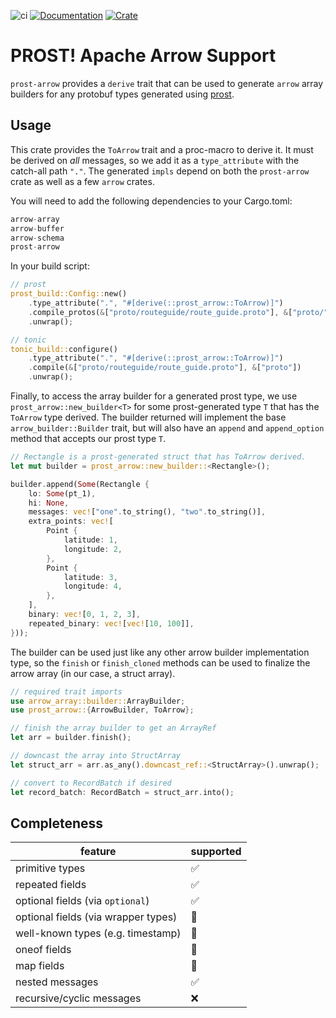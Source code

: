 ![ci](https://github.com/emef/prost-arrow/actions/workflows/ci.yml/badge.svg)
[![Documentation](https://docs.rs/prost-arrow/badge.svg)](https://docs.rs/prost-arrow/)
[![Crate](https://img.shields.io/crates/v/prost-arrow.svg)](https://crates.io/crates/prost-arrow)

# PROST! Apache Arrow Support

`prost-arrow` provides a `derive` trait that can be used to generate `arrow`
array builders for any protobuf types generated using
[prost](https://github.com/tokio-rs/prost/tree/master).

## Usage

This crate provides the `ToArrow` trait and a proc-macro to derive it. It must
be derived on _all_ messages, so we add it as a `type_attribute` with the
catch-all path `"."`. The generated `impls` depend on both the `prost-arrow`
crate as well as a few `arrow` crates.

You will need to add the following dependencies to your Cargo.toml:

```rust
arrow-array
arrow-buffer
arrow-schema
prost-arrow
```

In your build script:

```rust
// prost
prost_build::Config::new()
    .type_attribute(".", "#[derive(::prost_arrow::ToArrow)]")
    .compile_protos(&["proto/routeguide/route_guide.proto"], &["proto/"])
    .unwrap();

// tonic
tonic_build::configure()
    .type_attribute(".", "#[derive(::prost_arrow::ToArrow)]")
    .compile(&["proto/routeguide/route_guide.proto"], &["proto"])
    .unwrap();
```

Finally, to access the array builder for a generated prost type, we use
`prost_arrow::new_builder<T>` for some prost-generated type `T` that has the
`ToArrow` type derived. The builder returned will implement the base
`arrow_builder::Builder` trait, but will also have an `append` and
`append_option` method that accepts our prost type `T`.

```rust
// Rectangle is a prost-generated struct that has ToArrow derived.
let mut builder = prost_arrow::new_builder::<Rectangle>();

builder.append(Some(Rectangle {
    lo: Some(pt_1),
    hi: None,
    messages: vec!["one".to_string(), "two".to_string()],
    extra_points: vec![
        Point {
            latitude: 1,
            longitude: 2,
        },
        Point {
            latitude: 3,
            longitude: 4,
        },
    ],
    binary: vec![0, 1, 2, 3],
    repeated_binary: vec![vec![10, 100]],
}));
```

The builder can be used just like any other arrow builder implementation type,
so the `finish` or `finish_cloned` methods can be used to finalize the arrow
array (in our case, a struct array).

```rust
// required trait imports
use arrow_array::builder::ArrayBuilder;
use prost_arrow::{ArrowBuilder, ToArrow};

// finish the array builder to get an ArrayRef
let arr = builder.finish();

// downcast the array into StructArray
let struct_arr = arr.as_any().downcast_ref::<StructArray>().unwrap();

// convert to RecordBatch if desired
let record_batch: RecordBatch = struct_arr.into();
```

## Completeness

| feature                             | supported |
| ----------------------------------- | --------- |
| primitive types                     | ✅        |
| repeated fields                     | ✅        |
| optional fields (via `optional`)    | ✅        |
| optional fields (via wrapper types) | 🚧        |
| well-known types (e.g. timestamp)   | 🚧        |
| oneof fields                        | 🚧        |
| map fields                          | 🚧        |
| nested messages                     | ✅        |
| recursive/cyclic messages           | ❌        |
